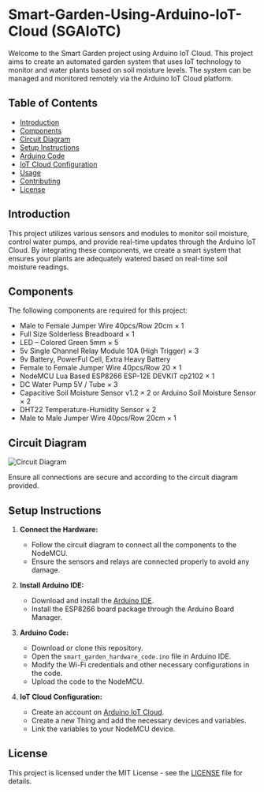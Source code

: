 # Smart-Garden-Using-Arduino-IoT-Cloud (SGAIoTC)

Welcome to the Smart Garden project using Arduino IoT Cloud. This project aims to create an automated garden system that uses IoT technology to monitor and water plants based on soil moisture levels. The system can be managed and monitored remotely via the Arduino IoT Cloud platform.

## Table of Contents
- [Introduction](#introduction)
- [Components](#components)
- [Circuit Diagram](#circuit-diagram)
- [Setup Instructions](#setup-instructions)
- [Arduino Code](#arduino-code)
- [IoT Cloud Configuration](#iot-cloud-configuration)
- [Usage](#usage)
- [Contributing](#contributing)
- [License](#license)

## Introduction

This project utilizes various sensors and modules to monitor soil moisture, control water pumps, and provide real-time updates through the Arduino IoT Cloud. By integrating these components, we create a smart system that ensures your plants are adequately watered based on real-time soil moisture readings.

## Components

The following components are required for this project:

- Male to Female Jumper Wire 40pcs/Row 20cm × 1
- Full Size Solderless Breadboard × 1
- LED – Colored Green 5mm × 5
- 5v Single Channel Relay Module 10A (High Trigger) × 3
- 9v Battery, PowerFul Cell, Extra Heavy Battery
- Female to Female Jumper Wire 40pcs/Row 20 × 1
- NodeMCU Lua Based ESP8266 ESP-12E DEVKIT cp2102 × 1
- DC Water Pump 5V / Tube × 3
- Capacitive Soil Moisture Sensor v1.2 × 2 or Arduino Soil Moisture Sensor × 2
- DHT22 Temperature-Humidity Sensor × 2
- Male to Male Jumper Wire 40pcs/Row 20cm × 1

## Circuit Diagram

![Circuit Diagram](path_to_circuit_diagram_image)

Ensure all connections are secure and according to the circuit diagram provided.

## Setup Instructions

1. **Connect the Hardware:**
   - Follow the circuit diagram to connect all the components to the NodeMCU.
   - Ensure the sensors and relays are connected properly to avoid any damage.

2. **Install Arduino IDE:**
   - Download and install the [Arduino IDE](https://www.arduino.cc/en/software).
   - Install the ESP8266 board package through the Arduino Board Manager.

3. **Arduino Code:**
   - Download or clone this repository.
   - Open the `smart_garden_hardware_code.ino` file in Arduino IDE.
   - Modify the Wi-Fi credentials and other necessary configurations in the code.
   - Upload the code to the NodeMCU.

4. **IoT Cloud Configuration:**
   - Create an account on [Arduino IoT Cloud](https://create.arduino.cc/iot).
   - Create a new Thing and add the necessary devices and variables.
   - Link the variables to your NodeMCU device.

## License

This project is licensed under the MIT License - see the [LICENSE](LICENSE) file for details.
